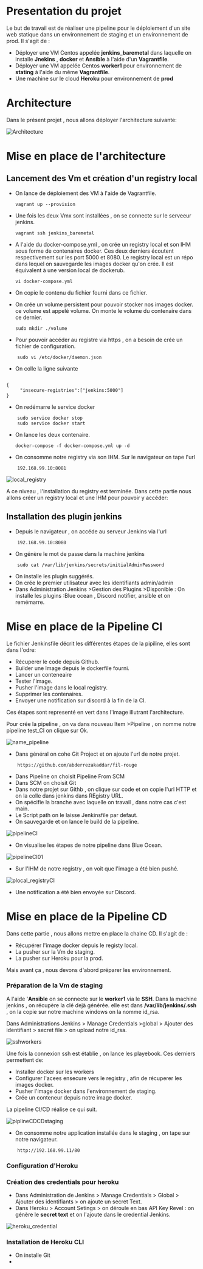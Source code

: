 # Presentation du projet 

Le but de travail est de réaliser une pipeline pour le déploiement d'un site web statique dans un environnement de staging et un environnement de prod. Il s'agit de :

- Déployer une VM Centos appelée **jenkins_baremetal**  dans laquelle on installe **Jnekins** , **docker** et **Ansible** à l'aide d'un **Vagrantfile**. 
- Déployer une VM appelée Centos **worker1** pour environnement de **stating** à l'aide du même **Vagrantfile**.
- Une machine sur le cloud **Heroku** pour environnement de **prod** 

# Architecture

Dans le présent projet , nous allons déployer l'architecture suivante:


![Architecture](/Images/architecture.png "Architecture")


# Mise en place de l'architecture

## Lancement des Vm et création d'un registry local

- On lance de déploiement des VM à l'aide de Vagrantfile.
     ```
    vagrant up --provision
    ``` 
- Une fois les deux Vmx sont installées , on se connecte sur le serveeur jenkins.
  
    ```
    vagrant ssh jenkins_baremetal
    ```
- A l'aide du docker-compose.yml , on crée un registry local et son IHM sous forme de contenaires docker. Ces deux derniers écoutent respectivement sur les port 5000 et 8080. Le registry local est un répo dans lequel on sauvegarde les images docker qu'on crée. Il est équivalent à une version local de dockerub.

     ```
    vi docker-compose.yml
    ```
- On copie le contenu du fichier fourni dans ce fichier.
- On crée un volume persistent pour pouvoir stocker nos images docker. ce volume est appelé volume. On monte le volume du contenaire dans ce dernier.

    ```
    sudo mkdir ./volume
    ```
- Pour pouvoir accéder au registre via https , on a besoin de crée un fichier de configuration.
  
```
    sudo vi /etc/docker/daemon.json
```
- On colle la ligne suivante 

```
    
{
     "insecure-registries":["jenkins:5000"]
}
```
- On redémarre le service docker

```
    sudo service docker stop
    sudo service docker start
```


- On lance les deux contenaire.
  
    ```
    docker-compose -f docker-compose.yml up -d
    ```
-  On consomme notre registry via son IHM. Sur le navigateur on tape l'url 

```
    192.168.99.10:8081
```

![local_registry](/Images/local_registry.PNG "local_registry")



A ce niveau , l'installation du registry est terminée.
Dans cette partie nous allons créer un registry local et une IHM pour pouvoir y accéder:

## Installation des plugin jenkins 

- Depuis le navigateur , on accéde au serveur Jenkins via l'url 

```
    192.168.99.10:8080
```
- On génère le mot de passe dans la machine jenkins

```
    sudo cat /var/lib/jenkins/secrets/initialAdminPassword
```
- On installe les plugin suggérés.
- On crée le premier utilisateur avec les identifiants admin/admin
- Dans Administration Jenkins >Gestion des Plugins >Disponible :  On installe les plugins :Blue ocean , Discord notifier, ansible et on remémarre.

# Mise en place de la Pipeline CI

Le fichier Jenkinsfile décrit les différentes étapes de la pipiline, elles sont dans l'odre:

- Récuperer le code depuis Github.
- Builder une Image depuis le dockerfile fourni.
- Lancer un conteneaire
- Tester l'image.
- Pusher l'image dans le local registry.
- Supprimer les contenaires. 
- Envoyer une notification sur discord à la fin de la CI.

Ces étapes sont representé en vert dans l'image illutrant l'architecture.

Pour crée la pipeline , on va dans nouveau Item >Pipeline , on nomme notre pipeline test_CI on clique sur Ok.

![name_pipeline](/Images/name_pipeline.PNG "name_pipeline")

- Dans général on cohe Git Project et on ajoute l'url de notre projet.

```
    https://github.com/abderrezakaddar/fil-rouge
```
- Dans Pipeline on choisit Pipeline From SCM
- Dans SCM on choisit Git
- Dans notre projet sur Githb , on clique sur code et on copie l'url HTTP et on la colle dans jenkins dans REgistry URL.
- On spécifie la branche avec laquelle on travail , dans notre cas c'est main.
- Le Script path on le laisse Jenkinsfile par defaut.
- On sauvegarde et on lance le build de la pipeline.

![pipelineCI](/Images/pipelineCI.PNG "pipelineCI")

- On visualise les étapes de notre pipeline dans Blue Ocean.

![pipelineCI01](/Images/pipelineCI01.PNG "pipelineCI01")

- Sur l'IHM de notre registry , on voit que l'image a été bien pushé.

![plocal_registryCI](/Images/local_registryCI.PNG "local_registryCI")

- Une notification a été bien envoyée sur Discord. 

# Mise en place de la Pipeline CD

Dans cette partie , nous allons mettre en place la chaine CD. Il s'agit de : 

- Récupérer l'image docker depuis le registy local. 
- La pusher sur la Vm de staging.
- La pusher sur Heroku pour la prod.

Mais avant ça , nous devons d'abord préparer les environnement.

### Préparation de la Vm de staging

A l'aide '**Ansible** on se connecte sur le **worker1** via le **SSH**. Dans la machine jenkins , on récupère la clé dejà générée. elle est dans **/var/lib/jenkins/.ssh** , on la copie sur notre machine windows on la nomme id_rsa. 

Dans Administrations Jenkins > Manage Credentials >global > Ajouter des identifiant > secret file > on upload notre id_rsa. 

![sshworkers](/Images/sshworkers.PNG "sshworkers")

Une fois la connexion ssh est établie , on lance les playebook. Ces derniers permettent de: 

- Installer docker sur les workers
- Configurer l'acees ensecure vers le registry , afin de récuperer les images docker.
- Pusher l'image docker dans l'environnement de staging.
- Crée un conteneur depuis notre image docker. 

La pipeline CI/CD réalise ce qui suit.

![piplineCDCDstaging](/Images/piplineCDCDstaging.PNG "piplineCDCDstaging")

- On consomme notre application installée dans le staging , on tape sur notre navigateur.

```
    http://192.168.99.11/80
```

  





### Configuration d'Heroku


### Création des credentials pour heroku

- Dans Administration de Jenkins > Manage Credentials > Global > Ajouter des identifiants > on ajoute un secret Text. 
- Dans Heroku > Account Setings > on déroule en bas API Key  Revel : on génère le **secret text** et on l'ajoute dans le credential Jenkins. 

![heroku_credential](/Images/heroku_credential.PNG "heroku_credential")

### Installation de Heroku CLI 

- On installe Git 
- 
